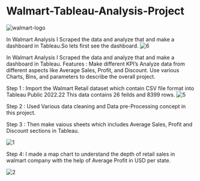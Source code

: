 # Walmart-Tableau-Analysis-Project

![walmart-logo](https://user-images.githubusercontent.com/78727304/186247922-5b3ca992-a5c5-4b96-ab09-3d0648fa2436.png)

In Walmart Analysis I Scraped the data and analyze that and make a dashboard in Tableau.So lets first see the dashboard.
![6](https://user-images.githubusercontent.com/78727304/186249837-cb1ccc3f-cdb2-468f-8fe4-4659b00337b4.JPG)



In Walmart Analysis I Scraped the data and analyze that and make a dashboard in Tableau.
Features :
Make different KPI’s Analyze data from different aspects like Average Sales, Profit, and Discount.
Use various Charts, Bins, and parameters to describe the overall project.

Step 1 :
Import the Walmart Retail dataset which contain  CSV file format into Tableau Public 2022.22
This data contains 26 feilds and 8399 rows.
![5](https://user-images.githubusercontent.com/78727304/186248898-cf69021a-28bd-46c9-afe0-8452314555e7.JPG)

Step 2 : 
Used Various data cleaning and Data pre-Processing concept in this project.

Step 3 : 
Then make vaious sheets which includes Average Sales, Profit and Discount sections in Tableau.

![1](https://user-images.githubusercontent.com/78727304/186249277-f431d504-e608-4b9e-9dd6-48d0e25a078e.JPG)

Step 4:
I made a map chart to understand the depth of retail sales in walmart company with the help of Average Profit in USD per state.

![2](https://user-images.githubusercontent.com/78727304/186249591-30ece535-1ea1-4678-80d9-a275567ddb23.JPG)

